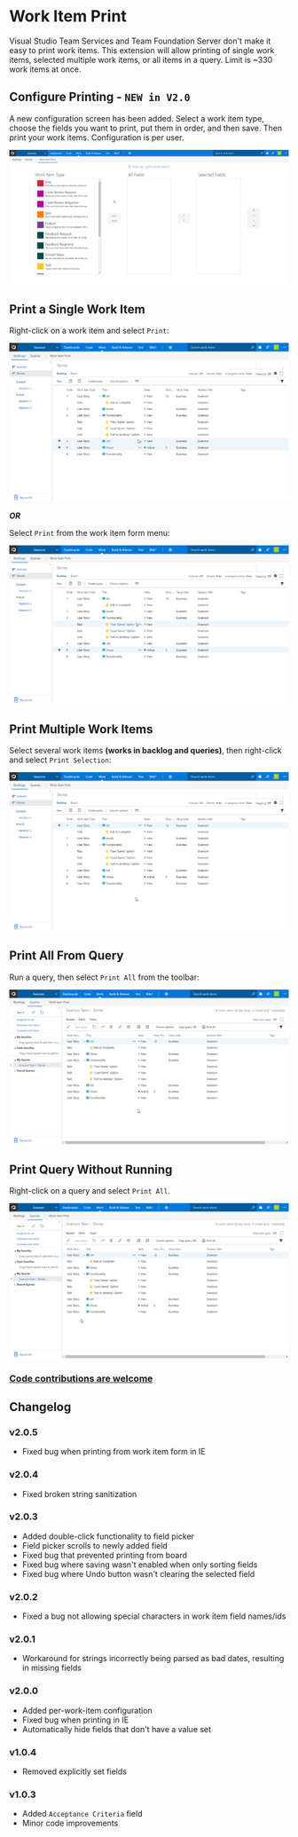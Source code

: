 # Work Item Print

Visual Studio Team Services and Team Foundation Server don't make it easy to print work items. This extension will allow printing of single work items, selected multiple work items, or all items in a query. Limit is ~330 work items at once.


## Configure Printing  -  **`NEW in V2.0`** 

A new configuration screen has been added. Select a work item type, choose the fields you want to print, put them in order, and then save. Then print your work items. Configuration is per user.

![Configure printing](static/img/config.gif)

## Print a Single Work Item

Right-click on a work item and select `Print`:

![Print work item from context menu](static/img/single-context.gif)


***OR***

Select `Print` from the work item form menu:

![Print work item from menu](static/img/menu.gif)

## Print Multiple Work Items

Select several work items **(works in backlog and queries)**, then right-click and select `Print Selection`:

![Print several work items from context menu](static/img/multiple-context.gif)

## Print All From Query

Run a query, then select `Print All` from the toolbar:

![Print work items in a query](static/img/query-button.gif)


## Print Query Without Running

Right-click on a query and select `Print All`.

![Print work items in a query](static/img/query-context.gif)

### [Code contributions are welcome](https://github.com/mrtarantula/wiprint)

## Changelog

### v2.0.5

* Fixed bug when printing from work item form in IE

### v2.0.4

* Fixed broken string sanitization

### v2.0.3

* Added double-click functionality to field picker
* Field picker scrolls to newly added field
* Fixed bug that prevented printing from board
* Fixed bug where saving wasn't enabled when only sorting fields
* Fixed bug where Undo button wasn't clearing the selected field

### v2.0.2

* Fixed a bug not allowing special characters in work item field names/ids

### v2.0.1

* Workaround for strings incorrectly being parsed as bad dates, resulting in missing fields

### v2.0.0

* Added per-work-item configuration
* Fixed bug when printing in IE
* Automatically hide fields that don't have a value set

### v1.0.4

* Removed explicitly set fields

### v1.0.3

* Added `Acceptance Criteria` field
* Minor code improvements
